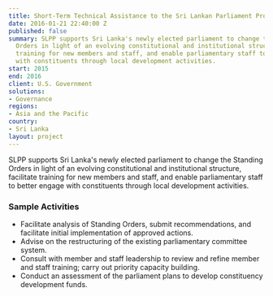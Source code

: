 ```yaml
---
title: Short-Term Technical Assistance to the Sri Lankan Parliament Project (SLPP)
date: 2016-01-21 22:40:00 Z
published: false
summary: SLPP supports Sri Lanka's newly elected parliament to change the Standing
  Orders in light of an evolving constitutional and institutional structure, facilitate
  training for new members and staff, and enable parliamentary staff to better engage
  with constituents through local development activities.
start: 2015
end: 2016
client: U.S. Government
solutions:
- Governance
regions:
- Asia and the Pacific
country:
- Sri Lanka
layout: project
---
```


 SLPP supports Sri Lanka's newly elected parliament to change the Standing Orders in light of an evolving constitutional and institutional structure, facilitate training for new members and staff, and enable parliamentary staff to better engage with constituents through local development activities.

###  Sample Activities

* Facilitate analysis of Standing Orders, submit recommendations, and facilitate initial implementation of approved actions.
* Advise on the restructuring of the existing parliamentary committee system.
* Consult with member and staff leadership to review and refine member and staff training; carry out priority capacity building.
* Conduct an assessment of the parliament plans to develop constituency development funds.
